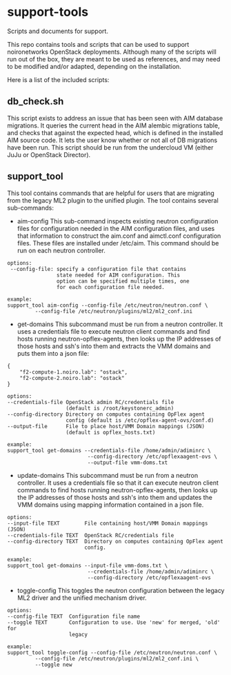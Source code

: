 # support-tools
Scripts and documents for support.

This repo contains tools and scripts that can be used
to support noironetworks OpenStack deployments. Although
many of the scripts will run out of the box, they are meant
to be used as references, and may need to be modified and/or
adapted, depending on the installation.

Here is a list of the included scripts:

## db_check.sh

This script exists to address an issue that has been seen
with AIM database migrations. It queries the current head
in the AIM alembic migrations table, and checks that against
the expected head, which is defined in the installed AIM
source code. It lets the user know whether or not all of
DB migrations have been run. This script should be run
from the undercloud VM (either JuJu or OpenStack Director).


## support_tool

This tool contains commands that are helpful for users
that are migrating from the legacy ML2 plugin to the
unified plugin. The tool contains several sub-commands:

 * aim-config
This sub-command inspects existing neutron configuration
files for configuration needed in the AIM configuration files,
and uses that information to construct the aim.conf and aimctl.conf
configuration files. These files are installed under /etc/aim.
This command should be run on each neutron controller.

```
options:
 --config-file: specify a configuration file that contains
                state needed for AIM configuration. This
                option can be specified multiple times, one
                for each configuration file needed.

example:
support_tool aim-config --config-file /etc/neutron/neutron.conf \
         --config-file /etc/neutron/plugins/ml2/ml2_conf.ini
```

 * get-domains
This subcommand must be run from a neutron controller. It uses
a credentials file to execute neutron client commands and find
hosts running neutron-opflex-agents, then looks up the
IP addresses of those hosts and ssh's into them and extracts
the VMM domains and puts them into a json file:

```
{
    "f2-compute-1.noiro.lab": "ostack",
    "f2-compute-2.noiro.lab": "ostack"
}

options:
--credentials-file OpenStack admin RC/credentials file
                   (default is /root/keystonerc_admin)
--config-directory Directory on computes containing OpFlex agent
                   config (default is /etc/opflex-agent-ovs/conf.d)
--output-file      File to place host/VMM Domain mappings (JSON)
                   (default is opflex_hosts.txt)

example:
support_tool get-domains --credentials-file /home/admin/adiminrc \
                          --config-directory /etc/opflexaagent-ovs \
                          --output-file vmm-doms.txt
```

 * update-domains
This subcommand must be run from a neutron controller. It uses
a credentials file so that it can execute neutron client commands
to find hosts running neutron-opflex-agents, then looks up the
IP addresses of those hosts and ssh's into them and updates the
VMM domains using mapping information contained in a json file.
```
options:
--input-file TEXT        File containing host/VMM Domain mappings (JSON)
--credentials-file TEXT  OpenStack RC/credentials file
--config-directory TEXT  Directory on computes containing OpFlex agent
                         config.

example:
support_tool get-domains --input-file vmm-doms.txt \
                          --credentials-file /home/admin/adiminrc \
                          --config-directory /etc/opflexaagent-ovs
```

 * toggle-config
This toggles the neutron configuration between the legacy ML2 driver 
and the unified mechanism driver.
```
options:
--config-file TEXT  Configuration file name
--toggle TEXT       Configuration to use. Use 'new' for merged, 'old' for
                    legacy

example:
support_tool toggle-config --config-file /etc/neutron/neutron.conf \
         --config-file /etc/neutron/plugins/ml2/ml2_conf.ini \
         --toggle new
```
